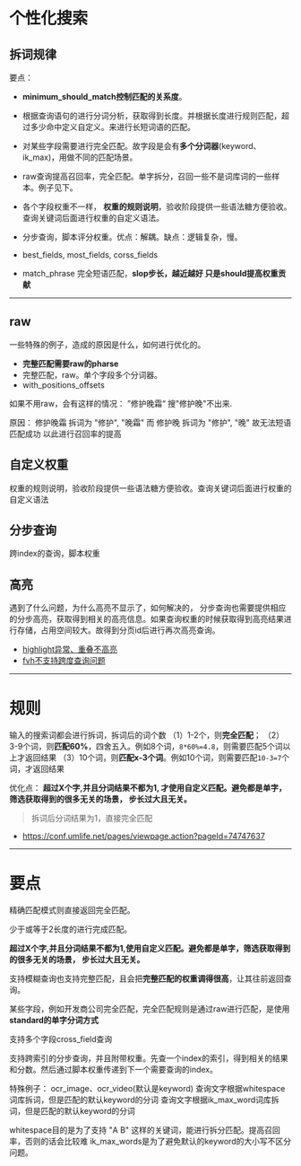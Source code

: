 # 个性化搜索

## 拆词规律

要点：

- **minimum_should_match控制匹配的关系度**。

- 根据查询语句的进行分词分析，获取得到长度。并根据长度进行规则匹配，超过多少命中定义自定义。来进行长短词语的匹配。

- 对某些字段需要进行完全匹配。故字段是会有**多个分词器**(keyword、ik_max)，用做不同的匹配场景。

- raw查询提高召回率，完全匹配。单字拆分，召回一些不是词库词的一些样本。例子见下。

- 各个字段权重不一样， **权重的规则说明**，验收阶段提供一些语法糖方便验收。查询关键词后面进行权重的自定义语法。

- 分步查询，脚本评分权重。优点：解耦。缺点：逻辑复杂，慢。

- best_fields, most_fields, corss_fields

- match_phrase 完全短语匹配，**slop步长，越近越好 只是should提高权重贡献**

---
## raw
一些特殊的例子，造成的原因是什么，如何进行优化的。

- **完整匹配需要raw的pharse**
- 完整匹配，raw。单个字段多个分词器。
- with_positions_offsets


如果不用raw，会有这样的情况： ”修护晚霜“ 搜"修护晚"不出来.

原因： 修护晚霜 拆词为 "修护", "晚霜" 而 修护晚 拆词为 "修护", "晚" 故无法短语匹配成功
以此进行召回率的提高


## 自定义权重
权重的规则说明，验收阶段提供一些语法糖方便验收。查询关键词后面进行权重的自定义语法

## 分步查询
跨index的查询，脚本权重

## 高亮
遇到了什么问题，为什么高亮不显示了，如何解决的，
分步查询也需要提供相应的分步高亮，获取得到相关的高亮信息。如果查询权重的时候获取得到高亮结果进行存储，占用空间较大。故得到分页id后进行再次高亮查询。

- [highlight异常、重叠不高亮](./问题记录.md)
- [fvh不支持跨度查询问题](./高亮.md)

---
# 规则

输入的搜索词都会进行拆词，拆词后的词个数
（1）1-2个，则**完全匹配**；
（2）3-9个词，则**匹配60%**，四舍五入。例如8个词，`8*60%=4.8`，则需要匹配5个词以上才返回结果
（3）10个词，则**匹配x-3个词**。例如10个词，则需要匹配`10-3=7`个词，才返回结果

优化点： **超过X个字,并且分词结果不都为1, 才使用自定义匹配。避免都是单字，筛选获取得到的很多无关的场景， 步长过大且无关。**

> 拆词后分词结果为1，直接完全匹配

- https://conf.umlife.net/pages/viewpage.action?pageId=74747637

---
# 要点
精确匹配模式则直接返回完全匹配。

少于或等于2长度的进行完成匹配。

**超过X个字,并且分词结果不都为1,使用自定义匹配。避免都是单字，筛选获取得到的很多无关的场景， 步长过大且无关。**

支持模糊查询也支持完整匹配，且会把**完整匹配的权重调得很高**，让其往前返回查询。

某些字段，例如开发商公司完全匹配，完全匹配规则是通过raw进行匹配，是使用**standard的单字分词方式**

支持多个字段cross_field查询

支持跨索引的分步查询，并且附带权重。先查一个index的索引，得到相关的结果和分数。然后通过脚本权重传递到下一个需要查询的index。


特殊例子：
ocr_image、ocr_video(默认是keyword)
查询文字根据whitespace词库拆词，但是匹配的默认keyword的分词
查询文字根据ik_max_word词库拆词，但是匹配的默认keyword的分词

whitespace目的是为了支持 "A B" 这样的关键词，能进行拆分匹配。提高召回率，否则的话会比较难
ik_max_words是为了避免默认的keyword的大小写不区分问题。
